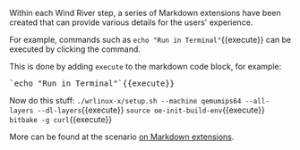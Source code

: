 Within each Wind River step, a series of Markdown extensions have been created that can provide various details for the users' experience.

For example, commands such as `echo "Run in Terminal"`{{execute}}
 can be executed by clicking the command.

This is done by adding `execute` to the markdown code block, for example:
<pre>`echo "Run in Terminal"`{{execute}}</pre>

Now do this stuff:
`./wrlinux-x/setup.sh --machine qemumips64 --all-layers --dl-layers`{{execute}}
`source oe-init-build-env`{{execute}}
`bitbake -g curl`{{execute}}

More can be found at the scenario [on Markdown extensions](https://katacoda.com/scenario-examples/markdown-extensions).
